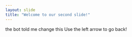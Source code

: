 ```yaml
---
layout: slide
title: "Welcome to our second slide!"
---
```

the bot told me change this
Use the left arrow to go back!
